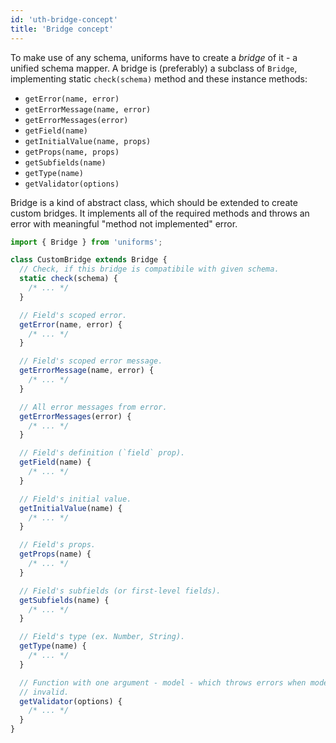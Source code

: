 ```yaml
---
id: 'uth-bridge-concept'
title: 'Bridge concept'
---
```


To make use of any schema, uniforms have to create a _bridge_ of it - a unified schema mapper. A bridge is (preferably) a subclass of `Bridge`, implementing static `check(schema)` method and these instance methods:

- `getError(name, error)`
- `getErrorMessage(name, error)`
- `getErrorMessages(error)`
- `getField(name)`
- `getInitialValue(name, props)`
- `getProps(name, props)`
- `getSubfields(name)`
- `getType(name)`
- `getValidator(options)`

Bridge is a kind of abstract class, which should be extended to create custom bridges.
It implements all of the required methods and throws an error with meaningful "method not implemented" error.

```js
import { Bridge } from 'uniforms';

class CustomBridge extends Bridge {
  // Check, if this bridge is compatibile with given schema.
  static check(schema) {
    /* ... */
  }

  // Field's scoped error.
  getError(name, error) {
    /* ... */
  }

  // Field's scoped error message.
  getErrorMessage(name, error) {
    /* ... */
  }

  // All error messages from error.
  getErrorMessages(error) {
    /* ... */
  }

  // Field's definition (`field` prop).
  getField(name) {
    /* ... */
  }

  // Field's initial value.
  getInitialValue(name) {
    /* ... */
  }

  // Field's props.
  getProps(name) {
    /* ... */
  }

  // Field's subfields (or first-level fields).
  getSubfields(name) {
    /* ... */
  }

  // Field's type (ex. Number, String).
  getType(name) {
    /* ... */
  }

  // Function with one argument - model - which throws errors when model is
  // invalid.
  getValidator(options) {
    /* ... */
  }
}
```
